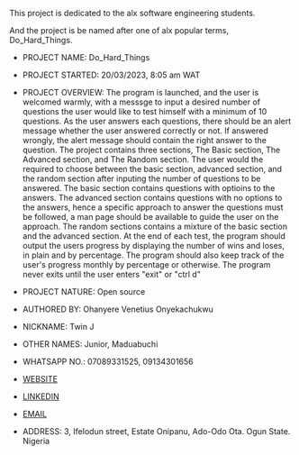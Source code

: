 This project  is dedicated to the alx software engineering students.

And the project is be named after one of alx popular terms, Do_Hard_Things.

- PROJECT NAME: Do_Hard_Things

- PROJECT STARTED: 20/03/2023, 8:05 am WAT

- PROJECT OVERVIEW: The program is launched, and the user is welcomed warmly, with a messsge to input a desired number of questions the user would like to test himself with a minimum of 10 questions. As the user answers each questions, there should be an alert message whether the user answered correctly or not. If answered wrongly, the alert message should contain the right answer to the question. The project contains three sections, The Basic section, The Advanced section, and The Random section. The user would the required to choose between the basic section, advanced section, and the random section after inputing the number of questions to be answered. The basic section contains questions with optioins to the answers. The advanced section contains questions with no options to the answers, hence a specific approach to answer the questions must be followed, a man page should be available to guide the user on the approach. The random sections contains a mixture of the basic section and the advanced section. At the end of each test, the program should output the users progress by displaying the number of wins and loses, in plain and by percentage. The program should also keep track of the user's progress monthly by percentage or otherwise. The program never exits until the user enters "exit" or "ctrl d"

- PROJECT NATURE: Open source

- AUTHORED BY: Ohanyere Venetius Onyekachukwu
- NICKNAME: Twin J
- OTHER NAMES: Junior, Maduabuchi

- WHATSAPP NO.: 07089331525, 09134301656
- [WEBSITE](https:twinjnr.blogspot.com)
- [LINKEDIN](https://linkedin.com/in/juniorohanyere)
- [EMAIL](junohanyere@gmail.com)

- ADDRESS: 3, Ifelodun street, Estate Onipanu, Ado-Odo Ota. Ogun State. Nigeria
